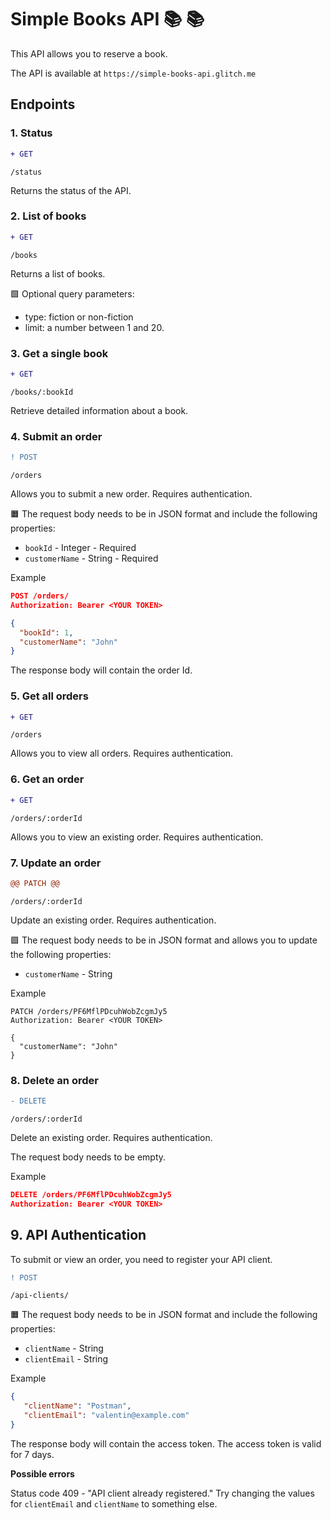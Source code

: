 # Simple Books API 📚 📚  #

This API allows you to reserve a book.

The API is available at `https://simple-books-api.glitch.me`

## Endpoints ##

### 1. Status ###

```diff
+ GET
```  

 `/status`

Returns the status of the API.

### 2. List of books ###

```diff
+ GET
``` 

`/books`

Returns a list of books.

🟩 Optional query parameters:

- type: fiction or non-fiction
- limit: a number between 1 and 20.


### 3. Get a single book ###

```diff
+ GET
``` 
`/books/:bookId`

Retrieve detailed information about a book.


### 4. Submit an order ###
```diff
! POST
``` 

 `/orders`

Allows you to submit a new order. Requires authentication.

🟧 The request body needs to be in JSON format and include the following properties:

 - `bookId` - Integer - Required
 - `customerName` - String - Required

Example
```json
POST /orders/
Authorization: Bearer <YOUR TOKEN>

{
  "bookId": 1,
  "customerName": "John"
}
```

The response body will contain the order Id.

### 5. Get all orders ###

```diff
+ GET
``` 

 `/orders`

Allows you to view all orders. Requires authentication.

### 6. Get an order ###

```diff
+ GET
``` 
`/orders/:orderId`

Allows you to view an existing order. Requires authentication.

### 7. Update an order ###

```diff
@@ PATCH @@
```

 `/orders/:orderId`

Update an existing order. Requires authentication.

🟪 The request body needs to be in JSON format and allows you to update the following properties:

 - `customerName` - String

 Example
```
PATCH /orders/PF6MflPDcuhWobZcgmJy5
Authorization: Bearer <YOUR TOKEN>

{
  "customerName": "John"
}
```

### 8. Delete an order ###

```diff
- DELETE
```

 `/orders/:orderId`

Delete an existing order. Requires authentication.

The request body needs to be empty.

 Example
```json
DELETE /orders/PF6MflPDcuhWobZcgmJy5
Authorization: Bearer <YOUR TOKEN>
```

## 9. API Authentication ##

To submit or view an order, you need to register your API client.

```diff
! POST
```

 `/api-clients/`

🟧 The request body needs to be in JSON format and include the following properties:

 - `clientName` - String
 - `clientEmail` - String

 Example

 ```json
 {
    "clientName": "Postman",
    "clientEmail": "valentin@example.com"
}
 ```

The response body will contain the access token. The access token is valid for 7 days.

**Possible errors**

Status code 409 - "API client already registered." Try changing the values for `clientEmail` and `clientName` to something else.
